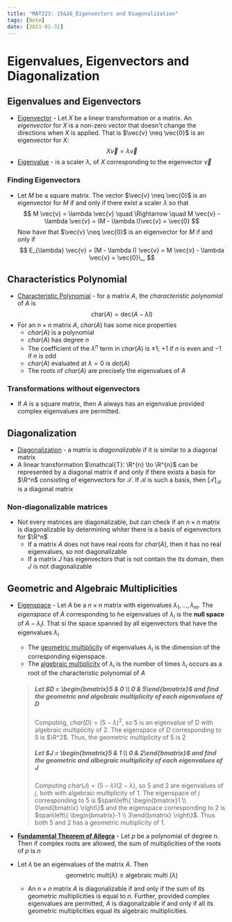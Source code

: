 ```yaml
---
title: "MAT223: 15&16_Eigenvectors and Diagonalization"
tags: [Note]
date: [2021-01-31]
---
```


# Eigenvalues, Eigenvectors and Diagonalization

## Eigenvalues and Eigenvectors

- <u>Eigenvector</u> - Let $X$ be a linear transformation or a matrix. An *eigenvector* for $X$ is a non-zero vector that doesn't change the directions when $X$ is applied. That is $\vec{v} \neq \vec{0}$ is an eigenvector for $X$:
    $$
    X \vec{v} = \lambda \vec{v}
    $$
- <u>Eigenvalue</u> - is a scaler $\lambda$, of $X$ corresponding to the eigenvector $\vec{v}$


### Finding Eigenvectors

- Let $M$ be a square matrix. The vector $\vec{v} \neq \vec{0}$ is an eigenvector for $M$ if and only if there exist a scaler $\lambda$ so that
    $$
    M \vec{v} = \lambda \vec{v} \quad \Rightarrow \quad
    M \vec{v} - \lambda \vec{v} = (M - \lambda I)\vec{v} = \vec{0}
    $$
    Now have that $\vec{v}  \neq \vec{0}$ is an eigenvector for $M$ if and only if 
    $$
    E_{\lambda} \vec{v} = (M - \lambda I) \vec{v} = M \vec{v} - \lambda \vec{v} = \vec{0}\_,
    $$

## Characteristics Polynomial

- <u>Characteristic Polynomial</u> - for a matrix $A$, the *characteristic polynomial* of $A$ is
    $$
    \text{char}(A) = \text{dec}(A - \lambda I)
    $$
- For an $n \times n$ matrix $A$, $char(A)$ has some nice properties
    - $char(A)$ is a polynomial 
    - $char(A)$ has degree $n$
    - The coefficient of the $\lambda^n$ term in $char(A)$ is $\pm 1$; $+ 1$ if $n$ is even and $-1$ if $n$ is odd
    - $char(A)$ evaluated at $\lambda = 0$ is $det(A)$
    - The roots of $char(A)$ are precisely the eigenvalues of $A$


### Transformations without eigenvectors

- If $A$ is a square matrix, then $A$ always has an eigenvalue provided complex eigenvalues are permitted.


## Diagonalization

- <u>Diagonalization</u> - a matrix is *diagonalizable* if it is similar to a diagonal matrix
- A linear transformation $\mathcal{T}: \R^{n} \to \R^{n}$ can be represented by a diagonal matrix if and only if there exists a basis for $\R^n$ consisting of eigenvectors for $\mathcal{T}$. If $\mathcal{B}$ is such a basis, then $[\mathcal{T}]_\mathcal{B}$ is a diagonal matrix


### Non-diagonalizable matrices

- Not every matrices are diagonalizable, but can check if an $n \times n$ matrix is diagonalizable by determining whiter there is a basis of eigenvectors for $\R^n$
    - If a matrix $A$ does not have real roots for $char(A)$, then it has no real eigenvalues, so not diagonalizable
    - If a matrix $J$ has eigenvectors that is not contain the its domain, then $J$ is not diagonalizable 


## Geometric and Algebraic Multiplicities

- <u>Eigenspace</u> - Let $A$ be a $n \times n$ matrix with eigenvalues $\lambda_1, \dots,  \lambda_m$. The *eigenspace* of $A$ corresponding to he eigenvalues of $\lambda_i$ is the **null space** of $A - \lambda_i I$. That si the space spanned by all eigenvectors that have the eigenvalues $\lambda_i$
    - The <u>geometric multiplicity</u> of eigenvalues $\lambda_i$ is the dimension of the corresponding eigenspace. 
    - The <u>algebraic multiplicity</u> of $\lambda_i$ is the number of times $\lambda_i$ occurs as a root of the characteristic polynomial of $A$ 

    > ##### Let $D = \begin{bmatrix}5 & 0 \\ 0 & 5\end{bmatrix}$ and find the geometric and algebraic multiplicity of each eigenvalues of $D$
    > Computing, $char(D) = (5-\lambda)^2$, so 5 is an eigenvalue of $D$ with algebraic multiplicity of 2. The eigenspace of $D$ corresponding to 5 is $\R^2$. Thus, the geometric multiplicity of 5 is 2
    > ##### Let $J = \begin{bmatrix}5 & 1 \\ 0 & 2\end{bmatrix}$ and find the geometric and albegraic multiplicity of each eigenvalues of $J$
    > Computing $char(J) = (5-\lambda)(2-\lambda)$, so 5 and 2 are eigenvalues of $j$, both with algebraic multiplicity of 1. The eigenspace of $j$ corresponding to 5 is $span\left\{ \begin{bmatrix}1 \\ 0\end{bmatrix} \right\}$ and the eigenspace corresponding to 2 is $span\left\{ \begin{bmatrix}-1 \\ 3\end{bmatrix} \right\}$. Thus both 5 and 2 has a geometric multiplicity of 1.


- **<u>Fundamental Theorem of Allegra</u>** - Let $p$ be a polynomial of degree $n$. Then if complex roots are allowed, the sum of multiplicities of the roots of $p$ is $n$
- Let $\lambda$ be an eigenvalues of the matrix $A$. Then 
    $$
    \text{geometric mult}(\lambda) \le \text{algebraic multi }(\lambda)
    $$
    - An $n \times n$ matrix $A$ is diagonalizable if and only if the sum of its geometric multiplicities is equal to $n$. Further, provided complex eigenvalues are permitted, $A$ is diagonalizable if and only if all its geometric multiplicities equal its algebraic multiplicities.
